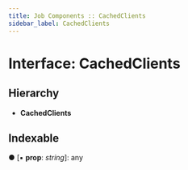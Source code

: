 ```yaml
---
title: Job Components :: CachedClients
sidebar_label: CachedClients
---
```


# Interface: CachedClients

## Hierarchy

* **CachedClients**

## Indexable

● \[▪ **prop**: *string*\]: any

